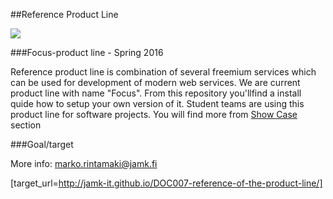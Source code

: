 ##Reference Product Line

![](https://github.com/JAMK-IT/reference-product-line/raw/master/images/Focus_toolchain.png)

###Focus-product line - Spring 2016

Reference product line is combination of several freemium services which can be used for development of modern web services. 
We are current product line with name "Focus". From this repository you'llfind a install quide how to setup your own version of it.
Student teams are using this product line for software projects. You will find more from [Show Case]() section

###Goal/target



More info: marko.rintamaki@jamk.fi

[target_url=http://jamk-it.github.io/DOC007-reference-of-the-product-line/]
